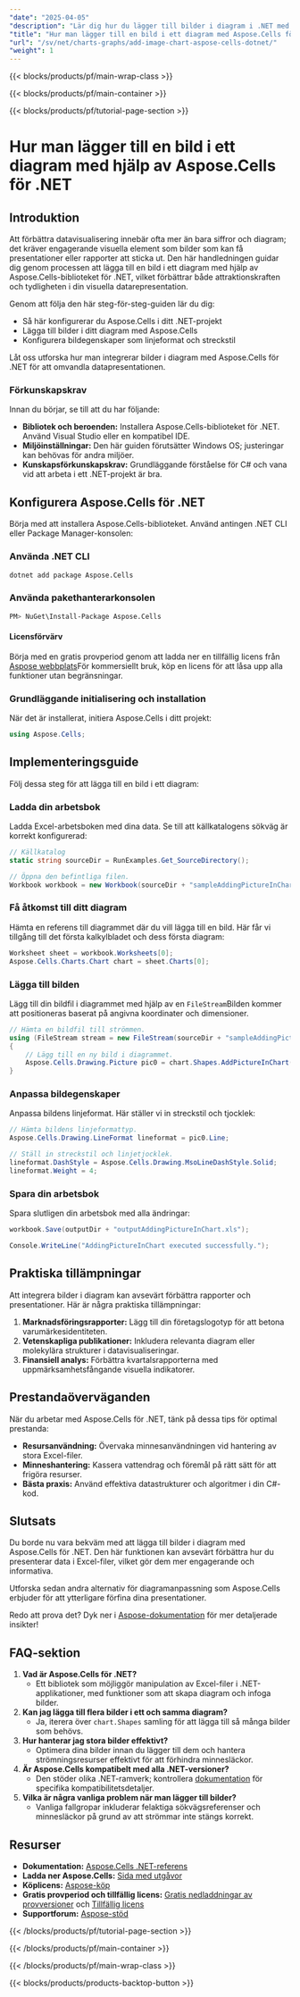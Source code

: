 ```yaml
---
"date": "2025-04-05"
"description": "Lär dig hur du lägger till bilder i diagram i .NET med hjälp av Aspose.Cells. Förbättra dina datavisualiseringar med steg-för-steg-instruktioner och kodexempel."
"title": "Hur man lägger till en bild i ett diagram med Aspose.Cells för .NET – en steg-för-steg-guide"
"url": "/sv/net/charts-graphs/add-image-chart-aspose-cells-dotnet/"
"weight": 1
---
```


{{< blocks/products/pf/main-wrap-class >}}

{{< blocks/products/pf/main-container >}}

{{< blocks/products/pf/tutorial-page-section >}}


# Hur man lägger till en bild i ett diagram med hjälp av Aspose.Cells för .NET

## Introduktion

Att förbättra datavisualisering innebär ofta mer än bara siffror och diagram; det kräver engagerande visuella element som bilder som kan få presentationer eller rapporter att sticka ut. Den här handledningen guidar dig genom processen att lägga till en bild i ett diagram med hjälp av Aspose.Cells-biblioteket för .NET, vilket förbättrar både attraktionskraften och tydligheten i din visuella datarepresentation.

Genom att följa den här steg-för-steg-guiden lär du dig:
- Så här konfigurerar du Aspose.Cells i ditt .NET-projekt
- Lägga till bilder i ditt diagram med Aspose.Cells
- Konfigurera bildegenskaper som linjeformat och streckstil

Låt oss utforska hur man integrerar bilder i diagram med Aspose.Cells för .NET för att omvandla datapresentationen.

### Förkunskapskrav

Innan du börjar, se till att du har följande:

- **Bibliotek och beroenden:** Installera Aspose.Cells-biblioteket för .NET. Använd Visual Studio eller en kompatibel IDE.
- **Miljöinställningar:** Den här guiden förutsätter Windows OS; justeringar kan behövas för andra miljöer.
- **Kunskapsförkunskapskrav:** Grundläggande förståelse för C# och vana vid att arbeta i ett .NET-projekt är bra.

## Konfigurera Aspose.Cells för .NET

Börja med att installera Aspose.Cells-biblioteket. Använd antingen .NET CLI eller Package Manager-konsolen:

### Använda .NET CLI
```bash
dotnet add package Aspose.Cells
```

### Använda pakethanterarkonsolen
```bash
PM> NuGet\Install-Package Aspose.Cells
```

#### Licensförvärv
Börja med en gratis provperiod genom att ladda ner en tillfällig licens från [Aspose webbplats](https://purchase.aspose.com/temporary-license/)För kommersiellt bruk, köp en licens för att låsa upp alla funktioner utan begränsningar.

### Grundläggande initialisering och installation

När det är installerat, initiera Aspose.Cells i ditt projekt:
```csharp
using Aspose.Cells;
```

## Implementeringsguide

Följ dessa steg för att lägga till en bild i ett diagram:

### Ladda din arbetsbok
Ladda Excel-arbetsboken med dina data. Se till att källkatalogens sökväg är korrekt konfigurerad:
```csharp
// Källkatalog
static string sourceDir = RunExamples.Get_SourceDirectory();

// Öppna den befintliga filen.
Workbook workbook = new Workbook(sourceDir + "sampleAddingPictureInChart.xls");
```

### Få åtkomst till ditt diagram
Hämta en referens till diagrammet där du vill lägga till en bild. Här får vi tillgång till det första kalkylbladet och dess första diagram:
```csharp
Worksheet sheet = workbook.Worksheets[0];
Aspose.Cells.Charts.Chart chart = sheet.Charts[0];
```

### Lägga till bilden
Lägg till din bildfil i diagrammet med hjälp av en `FileStream`Bilden kommer att positioneras baserat på angivna koordinater och dimensioner.
```csharp
// Hämta en bildfil till strömmen.
using (FileStream stream = new FileStream(sourceDir + "sampleAddingPictureInChart.png", FileMode.Open, FileAccess.Read))
{
    // Lägg till en ny bild i diagrammet.
    Aspose.Cells.Drawing.Picture pic0 = chart.Shapes.AddPictureInChart(50, 50, stream, 200, 200);
}
```

### Anpassa bildegenskaper
Anpassa bildens linjeformat. Här ställer vi in streckstil och tjocklek:
```csharp
// Hämta bildens linjeformattyp.
Aspose.Cells.Drawing.LineFormat lineformat = pic0.Line;

// Ställ in streckstil och linjetjocklek.
lineformat.DashStyle = Aspose.Cells.Drawing.MsoLineDashStyle.Solid;
lineformat.Weight = 4;
```

### Spara din arbetsbok
Spara slutligen din arbetsbok med alla ändringar:
```csharp
workbook.Save(outputDir + "outputAddingPictureInChart.xls");

Console.WriteLine("AddingPictureInChart executed successfully.");
```

## Praktiska tillämpningar

Att integrera bilder i diagram kan avsevärt förbättra rapporter och presentationer. Här är några praktiska tillämpningar:
1. **Marknadsföringsrapporter:** Lägg till din företagslogotyp för att betona varumärkesidentiteten.
2. **Vetenskapliga publikationer:** Inkludera relevanta diagram eller molekylära strukturer i datavisualiseringar.
3. **Finansiell analys:** Förbättra kvartalsrapporterna med uppmärksamhetsfångande visuella indikatorer.

## Prestandaöverväganden

När du arbetar med Aspose.Cells för .NET, tänk på dessa tips för optimal prestanda:
- **Resursanvändning:** Övervaka minnesanvändningen vid hantering av stora Excel-filer.
- **Minneshantering:** Kassera vattendrag och föremål på rätt sätt för att frigöra resurser.
- **Bästa praxis:** Använd effektiva datastrukturer och algoritmer i din C#-kod.

## Slutsats

Du borde nu vara bekväm med att lägga till bilder i diagram med Aspose.Cells för .NET. Den här funktionen kan avsevärt förbättra hur du presenterar data i Excel-filer, vilket gör dem mer engagerande och informativa.

Utforska sedan andra alternativ för diagramanpassning som Aspose.Cells erbjuder för att ytterligare förfina dina presentationer.

Redo att prova det? Dyk ner i [Aspose-dokumentation](https://reference.aspose.com/cells/net/) för mer detaljerade insikter!

## FAQ-sektion
1. **Vad är Aspose.Cells för .NET?**
   - Ett bibliotek som möjliggör manipulation av Excel-filer i .NET-applikationer, med funktioner som att skapa diagram och infoga bilder.
2. **Kan jag lägga till flera bilder i ett och samma diagram?**
   - Ja, iterera över `chart.Shapes` samling för att lägga till så många bilder som behövs.
3. **Hur hanterar jag stora bilder effektivt?**
   - Optimera dina bilder innan du lägger till dem och hantera strömningsresurser effektivt för att förhindra minnesläckor.
4. **Är Aspose.Cells kompatibelt med alla .NET-versioner?**
   - Den stöder olika .NET-ramverk; kontrollera [dokumentation](https://reference.aspose.com/cells/net/) för specifika kompatibilitetsdetaljer.
5. **Vilka är några vanliga problem när man lägger till bilder?**
   - Vanliga fallgropar inkluderar felaktiga sökvägsreferenser och minnesläckor på grund av att strömmar inte stängs korrekt.

## Resurser
- **Dokumentation:** [Aspose.Cells .NET-referens](https://reference.aspose.com/cells/net/)
- **Ladda ner Aspose.Cells:** [Sida med utgåvor](https://releases.aspose.com/cells/net/)
- **Köplicens:** [Aspose-köp](https://purchase.aspose.com/buy)
- **Gratis provperiod och tillfällig licens:** [Gratis nedladdningar av provversioner](https://releases.aspose.com/cells/net/) och [Tillfällig licens](https://purchase.aspose.com/temporary-license/)
- **Supportforum:** [Aspose-stöd](https://forum.aspose.com/c/cells/9)


{{< /blocks/products/pf/tutorial-page-section >}}

{{< /blocks/products/pf/main-container >}}

{{< /blocks/products/pf/main-wrap-class >}}

{{< blocks/products/products-backtop-button >}}